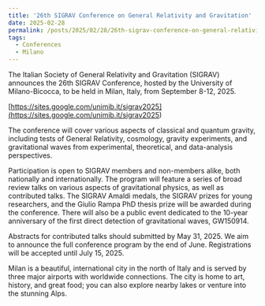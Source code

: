 ```yaml
---
title: '26th SIGRAV Conference on General Relativity and Gravitation'
date: 2025-02-28
permalink: /posts/2025/02/28/26th-sigrav-conference-on-general-relativity-and-gravitation
tags:
  - Conferences
  - Milano
---
```


The Italian Society of General Relativity and Gravitation (SIGRAV) announces the 26th SIGRAV Conference, hosted by the University of Milano-Bicocca, to be held in Milan, Italy, from September 8-12, 2025.

[https://sites.google.com/unimib.it/sigrav2025](<https://sites.google.com/unimib.it/sigrav2025>)

The conference will cover various aspects of classical and quantum gravity, including tests of General Relativity, cosmology, gravity experiments, and gravitational waves from experimental, theoretical, and data-analysis perspectives.

Participation is open to SIGRAV members and non-members alike, both nationally and internationally. The program will feature a series of broad review talks on various aspects of gravitational physics, as well as contributed talks. The SIGRAV Amaldi medals, the SIGRAV prizes for young researchers, and the Giulio Rampa PhD thesis prize will be awarded during the conference. There will also be a public event dedicated to the 10-year anniversary of the first direct detection of gravitational waves, GW150914.

Abstracts for contributed talks should submitted by May 31, 2025. We aim to announce the full conference program by the end of June. Registrations will be accepted until July 15, 2025.

Milan is a beautiful, international city in the north of Italy and is served by three major airports with worldwide connections. The city is home to art, history, and great food; you can also explore nearby lakes or venture into the stunning Alps.

